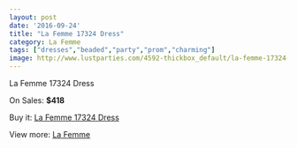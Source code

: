 ```yaml
---
layout: post
date: '2016-09-24'
title: "La Femme 17324 Dress"
category: La Femme
tags: ["dresses","beaded","party","prom","charming"]
image: http://www.lustparties.com/4592-thickbox_default/la-femme-17324-dress.jpg
---
```

La Femme 17324 Dress

On Sales: **$418**
<a href="https://www.lustparties.com/en/la-femme/1537-la-femme-17324-dress.html"><amp-img layout="responsive" width="600" height="600" src="//www.lustparties.com/4592-thickbox_default/la-femme-17324-dress.jpg" alt="La Femme 17324 Dress 0" /></a>
<a href="https://www.lustparties.com/en/la-femme/1537-la-femme-17324-dress.html"><amp-img layout="responsive" width="600" height="600" src="//www.lustparties.com/4593-thickbox_default/la-femme-17324-dress.jpg" alt="La Femme 17324 Dress 1" /></a>

Buy it: [La Femme 17324 Dress](https://www.lustparties.com/en/la-femme/1537-la-femme-17324-dress.html "La Femme 17324 Dress")

View more: [La Femme](https://www.lustparties.com/en/4-la-femme "La Femme")
